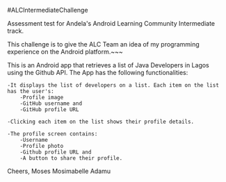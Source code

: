 #ALCIntermediateChallenge

Assessment test for Andela's Android Learning Community Intermediate track.

This challenge is to give the ALC Team an idea of my programming experience on the Android platform.~~~

This is an Android app that retrieves a list of Java Developers in Lagos using the Github API. 
The App has the following functionalities:

    -It displays the list of developers on a list. Each item on the list has the user's:
        -Profile image
        -GitHub username and
        -GitHub profile URL 
        
    -Clicking each item on the list shows their profile details.
    
    -The profile screen contains:
        -Username
        -Profile photo
        -Github profile URL and
        -A button to share their profile.
        
Cheers, 
Moses Mosimabelle Adamu


